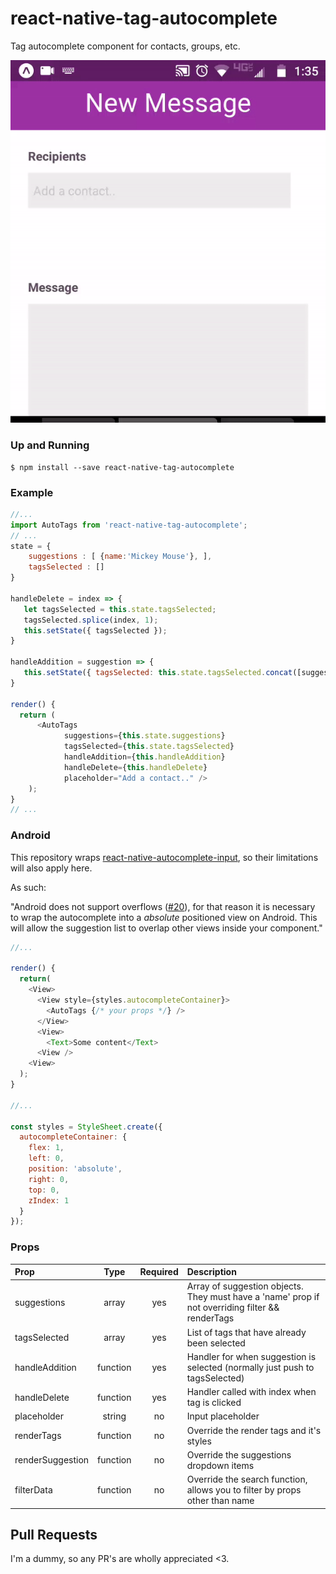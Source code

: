 # react-native-tag-autocomplete
Tag autocomplete component for contacts, groups, etc.

![Example](tag.gif)

### Up and Running

```shell
$ npm install --save react-native-tag-autocomplete
```

### Example

```javascript
//...
import AutoTags from 'react-native-tag-autocomplete';
// ...
state = {
    suggestions : [ {name:'Mickey Mouse'}, ],
    tagsSelected : []
}

handleDelete = index => {
   let tagsSelected = this.state.tagsSelected;
   tagsSelected.splice(index, 1);
   this.setState({ tagsSelected });
}

handleAddition = suggestion => {
   this.setState({ tagsSelected: this.state.tagsSelected.concat([suggestion]) });
}

render() {
  return (          
      <AutoTags
            suggestions={this.state.suggestions}
            tagsSelected={this.state.tagsSelected}
            handleAddition={this.handleAddition}
            handleDelete={this.handleDelete} 
            placeholder="Add a contact.." />              
    );
}
// ...
```

### Android
This repository wraps [react-native-autocomplete-input](https://github.com/l-urence/react-native-autocomplete-input), so their limitations will also apply here. 

As such:

"Android does not support overflows ([#20](https://github.com/l-urence/react-native-autocomplete-input/issues/20)), for that reason it is necessary to wrap the autocomplete into a *absolute* positioned view on Android. This will  allow the suggestion list to overlap other views inside your component."

```javascript
//...

render() {
  return(
    <View>
      <View style={styles.autocompleteContainer}>
        <AutoTags {/* your props */} />
      </View>
      <View>
        <Text>Some content</Text>
      <View />
    <View>
  );
}

//...

const styles = StyleSheet.create({
  autocompleteContainer: {
    flex: 1,
    left: 0,
    position: 'absolute',
    right: 0,
    top: 0,
    zIndex: 1
  }
});

```

### Props
| Prop | Type | Required | Description |
| :------------ |:---------------:|:------:| :-----|
| suggestions | array |yes| Array of suggestion objects. They must have a 'name' prop if not overriding filter && renderTags |
| tagsSelected | array |yes| List of tags that have already been selected
| handleAddition | function|yes | Handler for when suggestion is selected (normally just push to tagsSelected) |
| handleDelete | function |yes| Handler called with index when tag is clicked |
| placeholder | string |no| Input placeholder  |
| renderTags | function |no| Override the render tags and it's styles|
| renderSuggestion | function |no| Override the suggestions dropdown items |
| filterData | function |no| Override the search function, allows you to filter by props other than name  |

## Pull Requests
I'm a dummy, so any PR's are wholly appreciated <3.

